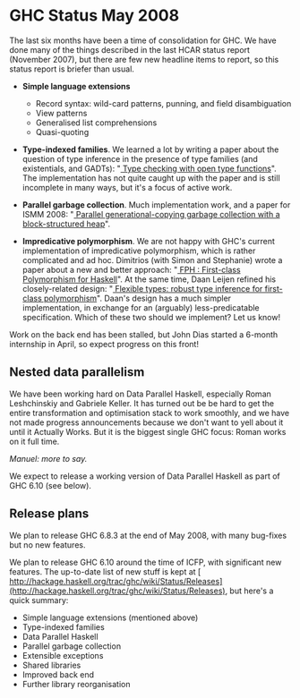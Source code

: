# GHC Status May 2008


The last six months have been a time of consolidation for GHC.  We have done many of the things described in the last HCAR status report (November 2007), but there are few new headline items to report, so this status report is briefer than usual.  

- **Simple language extensions**

  - Record syntax: wild-card patterns, punning, and field disambiguation
  - View patterns
  - Generalised list comprehensions
  - Quasi-quoting

- **Type-indexed families**.  We learned a lot by writing a paper about the question of type inference in the presence of type families (and existentials, and GADTs): "[ Type checking with open type functions](http://research.microsoft.com/%7Esimonpj/papers/assoc-types)".  The implementation has not quite caught up with the paper and is still incomplete in many ways, but it's a focus of active work.  

- **Parallel garbage collection**. Much implementation work, and a paper for ISMM 2008: "[ Parallel generational-copying garbage collection with a block-structured heap](http://research.microsoft.com/%7Esimonpj/papers/parallel-gc/index.htm)". 

- **Impredicative polymorphism**.  We are not happy with GHC's current implementation of impredicative polymorphism, which is rather complicated and ad hoc.  Dimitrios (with Simon and Stephanie) wrote a paper about a new and better approach: "[ FPH : First-class Polymorphism for Haskell](http://research.microsoft.com/%7Esimonpj/papers/boxy)".  At the same time, Daan Leijen refined his closely-related design: "[ Flexible types: robust type inference for first-class polymorphism](http://research.microsoft.com/users/daan/pubs.html)".  Daan's design has a much simpler implementation, in exchange for an (arguably) less-predicatable specification.  Which of these two should we implement?  Let us know!


Work on the back end has been stalled, but John Dias started a 6-month internship in April, so expect progress on this front!

## Nested data parallelism


We have been working hard on Data Parallel Haskell, especially Roman Leshchinskiy and Gabriele Keller.  It has turned out be be hard to get the entire transformation and optimisation stack to work smoothly, and we have not made progress announcements because we don't want to yell about it until it Actually Works.  But it is the biggest single GHC focus: Roman works on it full time.

*Manuel: more to say.*


We expect to release a working version of Data Parallel Haskell as part of GHC 6.10 (see below).

## Release plans


We plan to release GHC 6.8.3 at the end of May 2008, with many bug-fixes but no new features.


We plan to release GHC 6.10 around the time of ICFP, with significant new features.  The up-to-date list of new stuff is kept at [ http://hackage.haskell.org/trac/ghc/wiki/Status/Releases](http://hackage.haskell.org/trac/ghc/wiki/Status/Releases), but here's a quick summary:

- Simple language extensions (mentioned above)
- Type-indexed families
- Data Parallel Haskell
- Parallel garbage collection
- Extensible exceptions
- Shared libraries
- Improved back end
- Further library reorganisation
